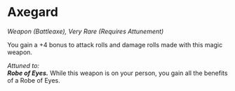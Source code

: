 # Axegard
*Weapon (Battleaxe), Very Rare (Requires Attunement)*

You gain a +4 bonus to attack rolls and damage rolls made with this magic weapon.  

*Attuned to:*  
***Robe of Eyes.*** While this weapon is on your person, you gain all the benefits of a Robe of Eyes.